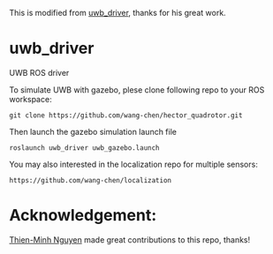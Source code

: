 This is modified from [uwb_driver](https://github.com/wang-chen/uwb_driver),  thanks for his great work.

# uwb_driver

UWB ROS driver

To simulate UWB with gazebo, plese clone following repo to your ROS workspace:

    git clone https://github.com/wang-chen/hector_quadrotor.git

Then launch the gazebo simulation launch file
    
    roslaunch uwb_driver uwb_gazebo.launch

You may also interested in the localization repo for multiple sensors:

    https://github.com/wang-chen/localization


# Acknowledgement:

   [Thien-Minh Nguyen](https://github.com/BritskNguyen) made great contributions to this repo, thanks!
